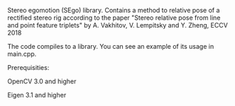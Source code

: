 Stereo egomotion (SEgo) library.
Contains a method to relative pose of a rectified stereo rig according to the paper
 "Stereo relative pose from line and point feature triplets" by A. Vakhitov, V. Lempitsky and Y. Zheng, ECCV 2018

The code compiles to a library. You can see an example of its usage in main.cpp.

Prerequisities:

OpenCV 3.0 and higher

Eigen 3.1 and higher
